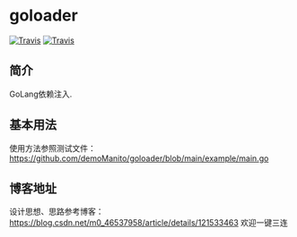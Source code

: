 # goloader
[![Travis](https://img.shields.io/badge/language-Go-red.svg)]()
[![Travis](https://goreportcard.com/badge/github.com/demoManito/goloader)]()

## 简介
GoLang依赖注入.

## 基本用法
使用方法参照测试文件：https://github.com/demoManito/goloader/blob/main/example/main.go <br>

## 博客地址
设计思想、思路参考博客：https://blog.csdn.net/m0_46537958/article/details/121533463 欢迎一键三连
